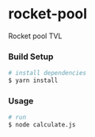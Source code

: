 # rocket-pool

Rocket pool TVL

### Build Setup

```bash
# install dependencies
$ yarn install
```

### Usage

```bash
# run
$ node calculate.js
```
